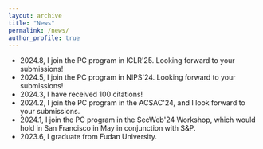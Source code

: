 ```yaml
---
layout: archive
title: "News"
permalink: /news/
author_profile: true
---
```


- 2024.8, I join the PC program in ICLR'25. Looking forward to your submissions! 
- 2024.5, I join the PC program in NIPS'24. Looking forward to your submissions!
- 2024.3, I have received 100 citations! 
- 2024.2, I join the PC program in the ACSAC'24, and I look forward to your submissions. 
- 2024.1, I join the PC program in the SecWeb'24 Workshop, which would hold in San Francisco in May in conjunction with S&P.
- 2023.6, I graduate from Fudan University. 
